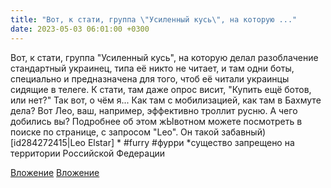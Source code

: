 ```yaml
---
title: "Вот, к стати, группа \"Усиленный кусь\", на которую ..."
date: 2023-05-03 06:01:00 +0300
---
```


Вот, к стати, группа "Усиленный кусь", на которую делал разоблачение стандартный украинец, типа её никто не читает, и там одни боты, специально и предназначена для того, чтоб её читали украинцы сидящие в телеге. К стати, там даже опрос висит, "Купить ещё ботов, или нет?"
Так вот, о чём я... Как там с мобилизацией, как там в Бахмуте дела? Вот Лео, ваш, например, эффективно троллит русню. А чего добились вы?
Подробнее об этом жЫвотном можете посмотреть в поиске по странице, с запросом "Leo". Он такой забавный)
[id284272415|Leo Elstar] *
#furry #фурри
*существо запрещено на территории Российской Федерации


[Вложение](https://vk.com/photo41076938_457249772)
[Вложение](https://vk.com/photo41076938_457249773)

